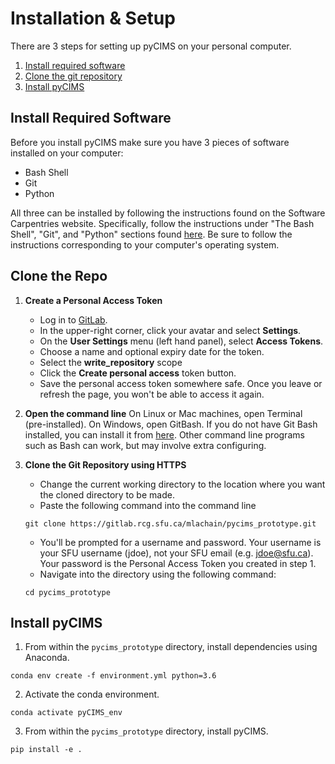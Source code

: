 # Installation & Setup

There are 3 steps for setting up pyCIMS on your personal computer. 
1. [Install required software](#required)
2. [Clone the git repository](#clone)
3. [Install pyCIMS](#pycims)


## Install Required Software <a id=required></a>
Before you install pyCIMS make sure you have 3 pieces of software installed on your computer: 
* Bash Shell
* Git
* Python

All three can be installed by following the instructions found on the Software Carpentries website. Specifically, follow the instructions under "The Bash Shell", "Git", and "Python" sections found [here](https://carpentries.github.io/workshop-template). Be sure to follow the instructions corresponding to your computer's operating system. 


## Clone the Repo<a id=clone></a>
1. **Create a Personal Access Token**
    * Log in to [GitLab](https://gitlab.rcg.sfu.ca/). 
    * In the upper-right corner, click your avatar and select **Settings**.
    * On the **User Settings** menu (left hand panel), select **Access Tokens**.
    * Choose a name and optional expiry date for the token.
    * Select the **write_repository** scope
    * Click the **Create personal access** token button.
    * Save the personal access token somewhere safe. Once you leave or refresh the page, you won't be able to access it again.

2. **Open the command line**
On Linux or Mac machines, open Terminal (pre-installed). On Windows, open GitBash. If you do not have Git Bash installed, you can install it from [here](https://gitforwindows.org/). Other command line programs such as Bash can work, but may involve extra configuring.   

5. **Clone the Git Repository using HTTPS**
    * Change the current working directory to the location where you want the cloned directory to be made. 
    * Paste the following command into the command line
    ```
    git clone https://gitlab.rcg.sfu.ca/mlachain/pycims_prototype.git
    ```
    * You'll be prompted for a username and password. Your username is your SFU username (jdoe), not your SFU email (e.g. jdoe@sfu.ca). Your password is the Personal Access Token you created in step 1.
    * Navigate into the directory using the following command:
    ```
    cd pycims_prototype
    ```

## Install pyCIMS <a id=pycims></a>
1. From within the `pycims_prototype` directory, install dependencies using Anaconda. 
```
conda env create -f environment.yml python=3.6
```

2. Activate the conda environment.
```
conda activate pyCIMS_env
```

3. From within the `pycims_prototype` directory, install pyCIMS. 
```
pip install -e .
```
